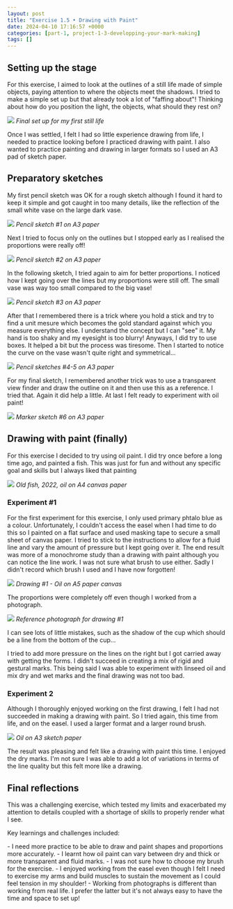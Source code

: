 ```yaml
---
layout: post
title: "Exercise 1.5 • Drawing with Paint"
date: 2024-04-10 17:16:57 +0000
categories: [part-1, project-1-3-developping-your-mark-making]
tags: []
---
```


## Setting up the stage
<!-- /wp:heading --><!-- wp:paragraph -->

For this exercise, I aimed to look at the outlines of a still life made of simple objects, paying attention to where the objects meet the shadows. I tried to make a simple set up but that already took a lot of "faffing about"! Thinking about how do you position the light, the objects, what should they rest on?

<!-- /wp:paragraph --><!-- wp:image {"id":681,"sizeSlug":"large"} -->
![](https://spaces.oca.ac.uk/gaellelog/wp-content/uploads/sites/5355/2024/04/img_4096.jpg)
_Final set up for my first still life_
<!-- /wp:image --><!-- wp:paragraph -->

Once I was settled, I felt I had so little experience drawing from life, I needed to practice looking before I practiced drawing with paint. I also wanted to practice painting and drawing in larger formats so I used an A3 pad of sketch paper.

<!-- /wp:paragraph --><!-- wp:heading {"className":"wp-block-heading"} -->
## Preparatory sketches
<!-- /wp:heading --><!-- wp:paragraph -->

My first pencil sketch was OK for a rough sketch although I found it hard to keep it simple and got caught in too many details, like the reflection of the small white vase on the large dark vase.

<!-- /wp:paragraph --><!-- wp:image {"id":682,"sizeSlug":"large"} -->
![](https://spaces.oca.ac.uk/gaellelog/wp-content/uploads/sites/5355/2024/04/img_4097-1.jpg)
_Pencil sketch #1 on A3 paper_
<!-- /wp:image --><!-- wp:paragraph -->

Next I tried to focus only on the outlines but I stopped early as I realised the proportions were really off!

<!-- /wp:paragraph --><!-- wp:image {"id":683,"sizeSlug":"large"} -->
![](https://spaces.oca.ac.uk/gaellelog/wp-content/uploads/sites/5355/2024/04/img_4098-1.jpg)
_Pencil sketch #2 on A3 paper_
<!-- /wp:image --><!-- wp:paragraph -->

In the following sketch, I tried again to aim for better proportions. I noticed how I kept going over the lines but my proportions were still off. The small vase was way too small compared to the big vase!

<!-- /wp:paragraph --><!-- wp:image {"id":686,"sizeSlug":"large"} -->
![](https://spaces.oca.ac.uk/gaellelog/wp-content/uploads/sites/5355/2024/04/img_4099-1.jpg)
_Pencil sketch #3 on A3 paper_
<!-- /wp:image --><!-- wp:paragraph -->

After that I remembered there is a trick where you hold a stick and try to find a unit mesure which becomes the gold standard against which you measure everything else. I understand the concept but I can "see" it. My hand is too shaky and my eyesight is too blurry! Anyways, I did try to use boxes. It helped a bit but the process was tiresome. Then I started to notice the curve on the vase wasn't quite right and symmetrical...

<!-- /wp:paragraph --><!-- wp:image {"id":687,"sizeSlug":"large"} -->
![](https://spaces.oca.ac.uk/gaellelog/wp-content/uploads/sites/5355/2024/04/img_4100-1.jpg)
_Pencil sketches #4-5 on A3 paper_
<!-- /wp:image --><!-- wp:paragraph -->

For my final sketch, I remembered another trick was to use a transparent view finder and draw the outline on it and then use this as a reference. I tried that. Again it did help a little. At last I felt ready to experiment with oil paint!

<!-- /wp:paragraph --><!-- wp:image {"id":688,"sizeSlug":"large"} -->
![](https://spaces.oca.ac.uk/gaellelog/wp-content/uploads/sites/5355/2024/04/img_4102-1.jpg)
_Marker sketch #6 on A3 paper_
<!-- /wp:image --><!-- wp:heading {"className":"wp-block-heading"} -->
## Drawing with paint (finally)
<!-- /wp:heading --><!-- wp:paragraph -->

For this exercise I decided to try using oil paint. I did try once before a long time ago, and painted a fish. This was just for fun and without any specific goal and skills but I always liked that painting

<!-- /wp:paragraph --><!-- wp:image {"id":689,"sizeSlug":"large"} -->
![](https://spaces.oca.ac.uk/gaellelog/wp-content/uploads/sites/5355/2024/04/img_7004.jpg)
_Old fish, 2022, oil on A4 canvas paper_
<!-- /wp:image --><!-- wp:heading {"level":3,"className":"wp-block-heading"} -->
### Experiment #1
<!-- /wp:heading --><!-- wp:paragraph -->

For the first experiment for this exercise, I only used primary phtalo blue as a colour. Unfortunately, I couldn't access the easel when I had time to do this so I painted on a flat surface and used masking tape to secure a small sheet of canvas paper. I tried to stick to the instructions to allow for a fluid line and vary the amount of pressure but I kept going over it. The end result was more of a monochrome study than a drawing with paint although you can notice the line work. I was not sure what brush to use either. Sadly I didn't record which brush I used and I have now forgotten!

<!-- /wp:paragraph --><!-- wp:image {"id":690,"sizeSlug":"large"} -->
![](https://spaces.oca.ac.uk/gaellelog/wp-content/uploads/sites/5355/2024/04/img_4104-1.jpg)
_Drawing #1 - Oil on A5 paper canvas_
<!-- /wp:image --><!-- wp:paragraph -->

The proportions were completely off even though I worked from a photograph.

<!-- /wp:paragraph --><!-- wp:image {"id":691,"sizeSlug":"large"} -->
![](https://spaces.oca.ac.uk/gaellelog/wp-content/uploads/sites/5355/2024/04/img_3979.jpg)
_Reference photograph for drawing #1_
<!-- /wp:image --><!-- wp:paragraph -->

I can see lots of little mistakes, such as the shadow of the cup which should be a line from the bottom of the cup...

<!-- /wp:paragraph --><!-- wp:paragraph -->

I tried to add more pressure on the lines on the right but I got carried away with getting the forms. I didn't succeed in creating a mix of rigid and gestural marks. This being said I was able to experiment with linseed oil and mix dry and wet marks and the final drawing was not too bad.

<!-- /wp:paragraph --><!-- wp:heading {"level":3,"className":"wp-block-heading"} -->
### Experiment 2
<!-- /wp:heading --><!-- wp:paragraph -->

Although I thoroughly enjoyed working on the first drawing, I felt I had not succeeded in making a drawing with paint. So I tried again, this time from life, and on the easel. I used a larger format and a larger round brush.

<!-- /wp:paragraph --><!-- wp:image {"id":692,"sizeSlug":"large"} -->
![](https://spaces.oca.ac.uk/gaellelog/wp-content/uploads/sites/5355/2024/04/img_4103-1.jpg)
_Oil on A3 sketch paper_
<!-- /wp:image --><!-- wp:paragraph -->

The result was pleasing and felt like a drawing with paint this time. I enjoyed the dry marks. I'm not sure I was able to add a lot of variations in terms of the line quality but this felt more like a drawing.

<!-- /wp:paragraph --><!-- wp:heading {"className":"wp-block-heading"} -->
## Final reflections
<!-- /wp:heading --><!-- wp:paragraph -->

This was a challenging exercise, which tested my limits and exacerbated my attention to details coupled with a shortage of skills to properly render what I see.

<!-- /wp:paragraph --><!-- wp:paragraph -->

Key learnings and challenges included:

<!-- /wp:paragraph --><!-- wp:list -->
<!-- wp:list-item -->- I need more practice to be able to draw and paint shapes and proportions more accurately.
<!-- /wp:list-item --><!-- wp:list-item -->- I learnt how oil paint can vary between dry and thick or more transparent and fluid marks.
<!-- /wp:list-item --><!-- wp:list-item -->- I was not sure how to choose my brush for the exercise. 
<!-- /wp:list-item --><!-- wp:list-item -->- I enjoyed working from the easel even though I felt I need to exercise my arms and build muscles to sustain the movement as I could feel tension in my shoulder!
<!-- /wp:list-item --><!-- wp:list-item -->- Working from photographs is different than working from real life. I prefer the latter but it's not always easy to have the time and space to set up!
<!-- /wp:list-item -->
<!-- /wp:list -->